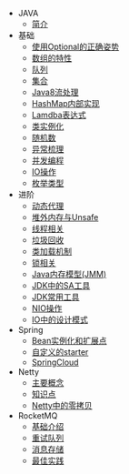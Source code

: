 - JAVA
  - [简介](/)
- 基础
  - [使用Optional的正确姿势](技术整理/JAVA/基础/使用Optional的正确姿势.md)
  - [数组的特性](技术整理/JAVA/基础/数组的特性.md)
  - [队列](技术整理/JAVA/基础/队列.md)
  - [集合](技术整理/JAVA/基础/集合.md)
  - [Java8流处理](技术整理/JAVA/基础/Java8流处理.md)
  - [HashMap内部实现](技术整理/JAVA/基础/HashMap内部实现.md)
  - [Lamdba表达式](技术整理/JAVA/基础/Lamdba表达式.md)
  - [类实例化](技术整理/JAVA/基础/类实例化.md)
  - [随机数](技术整理/JAVA/基础/随机数.md)
  - [异常梳理](技术整理/JAVA/基础/异常梳理.md)
  - [并发编程](技术整理/JAVA/基础/并发编程.md)
  - [IO操作](技术整理/JAVA/基础/IO操作.md)
  - [枚举类型](技术整理/JAVA/基础/枚举类型.md)
- 进阶
  - [动态代理](技术整理/JAVA/进阶/动态代理.md)
  - [堆外内存与Unsafe](技术整理/JAVA/进阶/堆外内存与Unsafe.md)
  - [线程相关](技术整理/JAVA/进阶/多线程.md)
  - [垃圾回收](技术整理/JAVA/进阶/垃圾回收.md)
  - [类加载机制](技术整理/JAVA/进阶/类加载机制.md)
  - [锁相关](技术整理/JAVA/进阶/锁相关.md)
  - [Java内存模型(JMM)](技术整理/JAVA/进阶/Java内存模型JMM.md)
  - [JDK中的SA工具](技术整理/JAVA/进阶/JDK中的SA工具.md)
  - [JDK常用工具](技术整理/JAVA/进阶/JDK常用工具.md)
  - [NIO操作](技术整理/JAVA/进阶/NIO.md)
  - [IO中的设计模式](技术整理/JAVA/进阶/IO中的设计模式.md)
- Spring
  - [Bean实例化和扩展点](技术整理/JAVA/Spring/SpringBean实例化和扩展点.md)
  - [自定义的starter](技术整理/JAVA/Spring/自定义的starter.md)
  - [SpringCloud](技术整理/JAVA/Spring/SpringCloud.md)
- Netty
  - [主要概念](技术整理/JAVA/Netty/主要概念.md)
  - [知识点](技术整理/JAVA/Netty/知识点.md)
  - [Netty中的零拷贝](技术整理/JAVA/Netty/Netty中的零拷贝.md)
- RocketMQ
  - [基础介绍](技术整理/JAVA/RocketMQ/基础介绍.md)
  - [重试队列](技术整理/JAVA/RocketMQ/重试队列.md)
  - [消息存储](技术整理/JAVA/RocketMQ/消息存储.md)
  - [最佳实践](技术整理/JAVA/RocketMQ/最佳实践.md)
